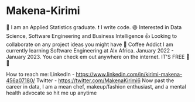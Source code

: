 # Makena-Kirimi

🏫 I am an Applied Statistics graduate.
❗ I write code.
😃 Interested in Data Science, Software Engineering and Business Intelligence
👍 Looking to collaborate on any project ideas you might have
🍵 Coffee Addict
I am currently learning Software Engineering at Alx Africa. January 2022 - January 2023. You can check em out anywhere on the internet. IT'S FREE 🥳🥳

How to reach me:
LinkedIn - https://www.linkedin.com/in/kirimi-makena-456a07180/
Twitter  - https://twitter.com/MakenaKirimi6
Now past the career in data, I am a mean chef, makeup/fashion enthusiast, and a mental health advocate so hit me up anytime

